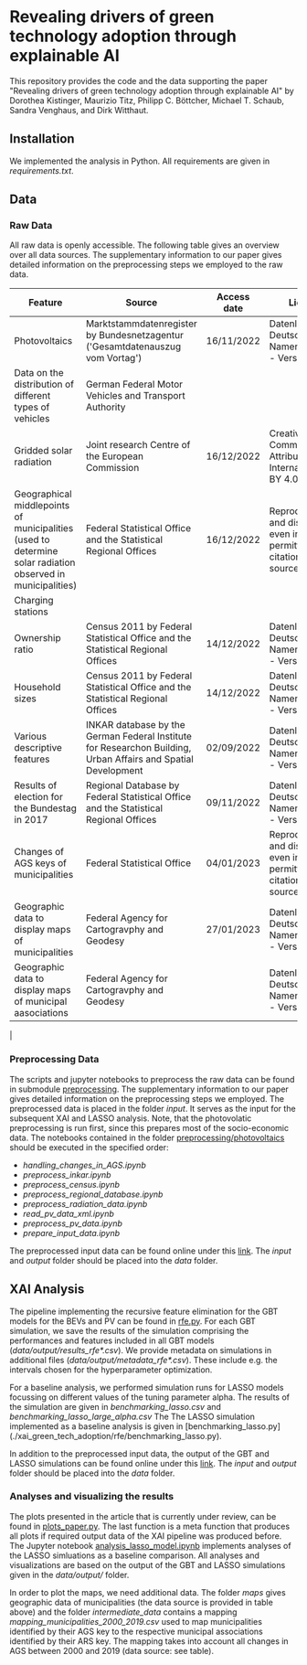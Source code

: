 # Revealing drivers of green technology adoption through explainable AI

This repository provides the code and the data supporting the paper "Revealing drivers of green technology adoption through explainable AI" by Dorothea Kistinger, Maurizio Titz, Philipp C. Böttcher, Michael T. Schaub, Sandra Venghaus, and Dirk Witthaut.

## Installation 

We implemented the analysis in Python. All requirements are given in *requirements.txt*.

## Data

### Raw Data

All raw data is openly accessible. The following table gives an overview over all data sources. The supplementary information to our paper gives detailed information on the preprocessing steps we employed to the raw data. 

| Feature | Source | Access date | License | Link | 
| ---- | ------ | ---- |-------------|---------|
|Photovoltaics | Marktstammdatenregister by Bundesnetzagentur ('Gesamtdatenauszug vom Vortag') | 16/11/2022|Datenlizenz Deutschland - Namensnennung - Version 2.0|https://www.marktstammdatenregister.de/MaStR/Datendownload|
|Data on the distribution of different types of vehicles|German Federal Motor Vehicles and Transport Authority||||
|Gridded solar radiation|Joint research Centre of the European Commission|16/12/2022|Creative Commons Attribution 4.0 International (CC BY 4.0)|https://joint-research-centre.ec.europa.eu/photovoltaic-geographical-information-system-pvgis/pvgis-data-download/sarah-solar-radiation_en|
|Geographical middlepoints of municipalities (used to determine solar radiation observed in municipalities)|Federal Statistical Office and the Statistical Regional Offices|16/12/2022|Reproduction and distribution, even in part, is permitted with citation of the source.|https://www.destatis.de/DE/Themen/Laender-Regionen/Regionales/Gemeindeverzeichnis/Administrativ/Archiv/GVAuszugJ/31122019_Auszug_GV.html|
|Charging stations|||||
|Ownership ratio|Census 2011 by Federal Statistical Office and the Statistical Regional Offices|14/12/2022|Datenlizenz Deutschland - Namensnennung - Version 2.0|https://www.zensus2011.de/SharedDocs/Downloads/DE/Pressemitteilung/DemografischeGrunddaten/csv\_GebaudeWohnungen.zip?\_\_blob=publicationFile\&v=2|
|Household sizes|Census 2011 by Federal Statistical Office and the Statistical Regional Offices|14/12/2022|Datenlizenz Deutschland - Namensnennung - Version 2.0|https://www.zensus2011.de/SharedDocs/Downloads/DE/Pressemitteilung/DemografischeGrunddaten/csv\_HaushalteFamilien.zip?\_\_blob=publicationFile\&v=2|
|Various descriptive features|INKAR database by the German Federal Institute for Researchon Building, Urban Affairs and Spatial Development|02/09/2022|Datenlizenz Deutschland - Namensnennung - Version 2.0|https://www.bbr-server.de/imagemap/inkar/download/inkar_2021.zip|
|Results of election for the Bundestag in 2017|Regional Database by Federal Statistical Office and the Statistical Regional Offices|09/11/2022|Datenlizenz Deutschland - Namensnennung - Version 2.0|https://www.regionalstatistik.de/genesis//online?operation=table&code=14111-01-03-5&bypass=true&levelindex=0&levelid=1685362760357#abreadcrumb|
|Changes of AGS keys of municipalities|Federal Statistical Office|04/01/2023|Reproduction and distribution, even in part, is permitted with citation of the source.|https://www.destatis.de/DE/Themen/Laender-Regionen/Regionales/Gemeindeverzeichnis/Namens-Grenz-Aenderung/namens-grenz-aenderung.html|
|Geographic data to display maps of municipalities|Federal Agency for Cartogravphy and Geodesy|27/01/2023|Datenlizenz Deutschland - Namensnennung - Version 2.0|https://daten.gdz.bkg.bund.de/produkte/vg/vg250_ebenen_1231/2020/vg250_12-31.gk3.shape.ebenen.zip|
|Geographic data to display maps of municipal aasociations|Federal Agency for Cartogravphy and Geodesy||Datenlizenz Deutschland - Namensnennung - Version 2.0||
|

### Preprocessing Data
The scripts and jupyter notebooks to preprocess the raw data can be found in submodule [preprocessing](./xai_green_tech_adoption/preprocessing/). The supplementary information to our paper gives detailed information on the preprocessing steps we employed. The preprocessed data is placed in the folder *input*. It serves as the input for the subsequent XAI and LASSO analysis. 
Note, that the photovolatic preprocessing is run first, since this prepares most of the socio-economic data. The notebooks contained in the folder [preprocessing/photovoltaics](./xai_green_tech_adoption/preprocessing/photovoltaics) should be executed in the specified order: 
- *handling_changes_in_AGS.ipynb*
- *preprocess_inkar.ipynb*
- *preprocess_census.ipynb*
- *preprocess_regional_database.ipynb*
- *preprocess_radiation_data.ipynb*
- *read_pv_data_xml.ipynb*
- *preprocess_pv_data.ipynb*
- *prepare_input_data.ipynb*

The preprocessed input data can be found online under this [link](https://fz-juelich.sciebo.de/s/NTFUvDD0Sx7sTac). The *input* and *output* folder should be placed into the *data* folder.

## XAI Analysis
The pipeline implementing the recursive feature elimination for the GBT models for the BEVs and PV can be found in [rfe.py](./xai_green_tech_adoption/rfe/rfe.py). For each GBT simulation, we save the results of the simulation comprising the performances and features included in all GBT models (*data/output/results_rfe\*.csv*). We provide metadata on simulations in additional files (*data/output/metadata_rfe\*.csv*). These include e.g. the intervals chosen for the hyperparameter optimization. 

For a baseline analysis, we performed simulation runs for LASSO models focussing on different values of the tuning parameter alpha. The results of the simulation are given in *benchmarking_lasso.csv* and *benchmarking_lasso_large_alpha.csv* The The LASSO simulation implemented as a baseline analysis is given in [benchmarking_lasso.py] (./xai_green_tech_adoption/rfe/benchmarking_lasso.py).

In addition to the preprocessed input data, the output of the GBT and LASSO simulations can be found online under this [link](https://fz-juelich.sciebo.de/s/NTFUvDD0Sx7sTac). The *input* and *output* folder should be placed into the *data* folder.

### Analyses and visualizing the results

The plots presented in the article that is currently under review, can be found in [plots_paper.py](./xai_green_tech_adoption/plots_paper.py). The last function is a meta function that produces all plots if required output data of the XAI pipeline was produced before. The Jupyter notebook [analysis_lasso_model.ipynb](./xai_green_tech_adoption/shap_analysis/analysis_lasso_model.ipynb) implements analyses of the LASSO simluations as a baseline comparison. All analyses and visualizations are based on the output of the GBT and LASSO simulations given in the *data/output/* folder. 

In order to plot the maps, we need additional data. The folder *maps* gives geographic data of municipalities (the data source is provided in table above) and the folder *intermediate_data* contains a mapping *mapping_municipalities_2000_2019.csv* used to map municipalities identified by their AGS key to the respective municipal associations identified by their ARS key. The mapping takes into account all changes in AGS between 2000 and 2019 (data source: see table).


